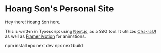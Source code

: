 # Hoang Son's Personal Site

Hey there! Hoang Son here.

This is written in Typescript using [Next.js](https://nextjs.org/), as a SSG tool. It utilizes [ChakraUI](https://chakra-ui.com/) as well as  [Framer Motion](https://www.framer.com/motion/) for animations.

npm install
npx next dev
npx next build
